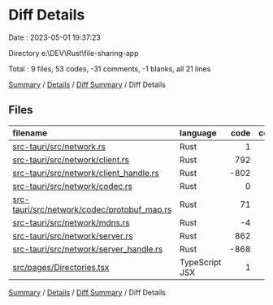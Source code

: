 # Diff Details

Date : 2023-05-01 19:37:23

Directory e:\\DEV\\Rust\\file-sharing-app

Total : 9 files,  53 codes, -31 comments, -1 blanks, all 21 lines

[Summary](results.md) / [Details](details.md) / [Diff Summary](diff.md) / Diff Details

## Files
| filename | language | code | comment | blank | total |
| :--- | :--- | ---: | ---: | ---: | ---: |
| [src-tauri/src/network.rs](/src-tauri/src/network.rs) | Rust | 1 | 0 | 1 | 2 |
| [src-tauri/src/network/client.rs](/src-tauri/src/network/client.rs) | Rust | 792 | 0 | 159 | 951 |
| [src-tauri/src/network/client_handle.rs](/src-tauri/src/network/client_handle.rs) | Rust | -802 | -1 | -163 | -966 |
| [src-tauri/src/network/codec.rs](/src-tauri/src/network/codec.rs) | Rust | 0 | -30 | -8 | -38 |
| [src-tauri/src/network/codec/protobuf_map.rs](/src-tauri/src/network/codec/protobuf_map.rs) | Rust | 71 | 0 | 12 | 83 |
| [src-tauri/src/network/mdns.rs](/src-tauri/src/network/mdns.rs) | Rust | -4 | 0 | -1 | -5 |
| [src-tauri/src/network/server.rs](/src-tauri/src/network/server.rs) | Rust | 862 | 0 | 155 | 1,017 |
| [src-tauri/src/network/server_handle.rs](/src-tauri/src/network/server_handle.rs) | Rust | -868 | 0 | -156 | -1,024 |
| [src/pages/Directories.tsx](/src/pages/Directories.tsx) | TypeScript JSX | 1 | 0 | 0 | 1 |

[Summary](results.md) / [Details](details.md) / [Diff Summary](diff.md) / Diff Details
